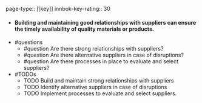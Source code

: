 page-type:: [[key]]
innbok-key-rating:: 30
- #### Building and maintaining good relationships with suppliers can ensure the timely availability of quality materials or products.
- #questions
  - #question Are there strong relationships with suppliers?
  - #question Are there alternative suppliers in case of disruptions?
  - #question Are there processes in place to evaluate and select suppliers?
- #TODOs
  - TODO Build and maintain strong relationships with suppliers
  - TODO  Identify alternative suppliers in case of disruptions
  - TODO  Implement processes to evaluate and select suppliers.



